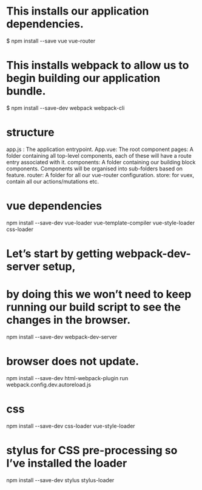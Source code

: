 
# This installs our application dependencies.
$ npm install --save vue vue-router
# This installs webpack to allow us to begin building our application bundle.
$ npm install --save-dev webpack webpack-cli

# structure
app.js : The application entrypoint.
App.vue: The root component
pages: A folder containing all top-level components, each of these will have a route entry associated with it.
components: A folder containing our building block components. Components will be organised into sub-folders based on feature.
router: A folder for all our vue-router configuration.
store: for vuex, contain all our actions/mutations etc.

# vue dependencies
npm install --save-dev vue-loader vue-template-compiler vue-style-loader css-loader

# Let’s start by getting webpack-dev-server setup,
# by doing this we won’t need to keep running our build script to see the changes in the browser.
npm install --save-dev webpack-dev-server

# browser does not update.
npm install --save-dev html-webpack-plugin
run webpack.config.dev.autoreload.js

# css
npm install --save-dev css-loader vue-style-loader
# stylus for CSS pre-processing so I’ve installed the loader
npm install --save-dev stylus stylus-loader